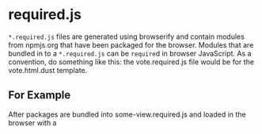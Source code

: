 
# required.js

`*.required.js` files are generated using browserify and contain modules from
npmjs.org that have been packaged for the browser. Modules that are bundled in
to a `*.required.js` can be `require`d in browser JavaScript. As a convention,
do something like this: the vote.required.js file would be for the
vote.html.dust template.

## For Example

After packages are bundled into some-view.required.js and loaded in the browser with a
<script> tag, you can do

```
var foo = require("package-name");
```

to require that module for use in the browser.

Lookup "browserify" for more info.
